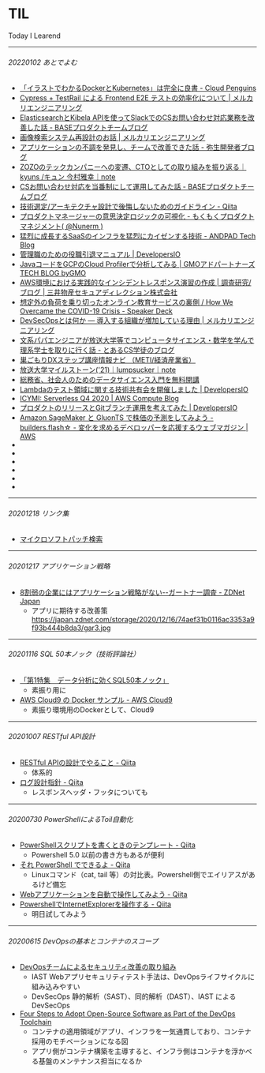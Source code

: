 # TIL
Today I Learend

----
###### 20220102 あとでよむ

- [「イラストでわかるDockerとKubernetes」は完全に良書 - Cloud Penguins](https://jaco.udcp.info/entry/2020/12/08/215058)
- [Cypress + TestRail による Frontend E2E テストの効率化について | メルカリエンジニアリング](https://engineering.mercari.com/blog/entry/20201207-cypress-testrail-frontend-e2e-automation/)
- [ElasticsearchとKibela APIを使ってSlackでのCSお問い合わせ対応業務を改善した話 - BASEプロダクトチームブログ](https://devblog.thebase.in/entry/2020/12/11/113000)
- [画像検索システム再設計のお話 | メルカリエンジニアリング](https://engineering.mercari.com/blog/entry/20201204-imagesearch/)
- [アプリケーションの不調を発見し、チームで改善できた話 - 弥生開発者ブログ](https://tech-blog.yayoi-kk.co.jp/entry/2020/12/08/110809)
- [ZOZOのテックカンパニーへの変遷、CTOとしての取り組みを振り返る｜kyuns /キュン 今村雅幸｜note](https://note.com/kyuns/n/n00d467243857)
- [CSお問い合わせ対応を当番制にして運用してみた話 - BASEプロダクトチームブログ](https://devblog.thebase.in/entry/2020/12/10/113000)
- [技術選定/アーキテクチャ設計で後悔しないためのガイドライン - Qiita](https://qiita.com/hirokidaichi/items/a746062917595619720b)
- [プロダクトマネージャーの意思決定ロジックの可視化 - もくもくプロダクトマネジメント( @Nunerm )](https://productmanager55.hatenablog.com/entry/2020/12/10/093228)
- [猛烈に成長するSaaSのインフラを猛烈にカイゼンする技術 - ANDPAD Tech Blog](https://tech.andpad.co.jp/entry/2020/12/14/170000)
- [管理職のための役職引退マニュアル | DevelopersIO](https://dev.classmethod.jp/articles/howto-quit-the-general-manager/)
- [JavaコードをGCPのCloud Profilerで分析してみる | GMOアドパートナーズ TECH BLOG byGMO](https://techblog.gmo-ap.jp/2020/12/17/cloud-profiler/)
- [AWS環境における実践的なインシデントレスポンス演習の作成 | 調査研究/ブログ | 三井物産セキュアディレクション株式会社](https://www.mbsd.jp/research/20201217.html)
- [想定外の負荷を乗り切ったオンライン教育サービスの裏側 / How We Overcame the COVID-19 Crisis - Speaker Deck](https://speakerdeck.com/chaspy/how-we-overcame-the-covid-19-crisis)
- [DevSecOpsとは何か — 導入する組織が増加している理由 | メルカリエンジニアリング](https://engineering.mercari.com/blog/entry/20201214-bea4717e9a/)
- [文系パパエンジニアが放送大学等でコンピュータサイエンス・数学を学んで理系学士を取りに行く話 - とあるCS学徒のブログ](https://wbspry.hatenablog.com/entry/2021/02/24/111912)
- [巣ごもりDXステップ講座情報ナビ （METI/経済産業省）](https://www.meti.go.jp/policy/it_policy/jinzai/sugomori/)
- [放送大学マイルストーン('21)｜lumpsucker｜note](https://note.com/lumpsucker/n/n2a9ee74956dc)
- [総務省、社会人のためのデータサイエンス入門を無料開講](https://ledge.ai/soumu0105/)
- [Lambdaのテスト領域に関する技術共有会を開催しました | DevelopersIO](https://dev.classmethod.jp/articles/lambda-test-technology-sharing-meeting/)
- [ICYMI: Serverless Q4 2020 | AWS Compute Blog](https://aws.amazon.com/jp/blogs/compute/icymi-serverless-q4-2020/)
- [プロダクトのリリースとGitブランチ運用を考えてみた | DevelopersIO](https://dev.classmethod.jp/articles/product-git-branch-rule/)
- [Amazon SageMaker と GluonTS で株価の予測をしてみよう - builders.flash☆ - 変化を求めるデベロッパーを応援するウェブマガジン | AWS](https://aws.amazon.com/jp/builders-flash/202102/ml-stock-price-forecast/?awsf.filter-name=*all)
- []()
- []()
- []()
- []()
- []()
- []()

----
###### 20201218 リンク集

- [マイクロソフトパッチ検索](http://www.catalog.update.microsoft.com/Search.aspx)
----
###### 20201217 アプリケーション戦略
- [8割弱の企業にはアプリケーション戦略がない--ガートナー調査 - ZDNet Japan](https://japan.zdnet.com/article/35163916/)
  - アプリに期待する改善策　https://japan.zdnet.com/storage/2020/12/16/74aef31b0116ac3353a9f93b444b8da3/gar3.jpg
----
###### 20201116 SQL 50本ノック（技術評論社）
- [「第1特集　データ分析に効くSQL50本ノック」](https://gihyo.jp/magazine/SD/archive/2017/201711/support)
  - 素振り用に
- [AWS Cloud9 の Docker サンプル - AWS Cloud9](https://docs.aws.amazon.com/ja_jp/cloud9/latest/user-guide/sample-docker.html)
  - 素振り環境用のDockerとして、Cloud9 
----
###### 20201007 RESTful API設計
- [RESTful APIの設計でやること - Qiita](https://qiita.com/NagaokaKenichi/items/89c09354f08fc8d7387f)
  - 体系的
- [ログ設計指針 - Qiita](https://qiita.com/nanasess/items/350e59b29cceb2f122b3)
  - レスポンスヘッダ・フッタについても
----
###### 20200730 PowerShellによるToil自動化
- [PowerShellスクリプトを書くときのテンプレート - Qiita](https://qiita.com/kurukurupapa@github/items/2d3ff1a692dc831bd133)
  - Powershell 5.0 以前の書き方もあるが便利
- [それ PowerShell でできるよ - Qiita](https://qiita.com/cd01/items/da9a36582372e7d0a7f6)
  - Linuxコマンド（cat, tail 等）の対比表。Powershell側でエイリアスがあるけど備忘
- [Webアプリケーションを自動で操作してみよう - Qiita](https://qiita.com/mima_ita/items/4149a4cdb9a33084258b)
- [PowershellでInternetExplorerを操作する - Qiita](https://qiita.com/flasksrw/items/a1ff5fbbc3b660e01d96)
  - 明日試してみよう
----
###### 20200615 DevOpsの基本とコンテナのスコープ
- [DevOpsチームによるセキュリティ改善の取り組み](https://www.infoq.com/jp/news/2020/04/devops-security/)
  - IAST Webアプリセキュリティテスト手法は、DevOpsライフサイクルに組み込みやすい
  - DevSecOps 静的解析（SAST）、同的解析（DAST）、IAST によるDevSecOps
- [Four Steps to Adopt Open-Source Software as Part of the DevOps Toolchain](https://blogs.gartner.com/manjunath-bhat/2019/02/08/four-steps-to-adopt-open-source-software-as-part-of-the-devops-toolchain/)
  - コンテナの適用領域がアプリ、インフラを一気通貫しており、コンテナ採用のモチベーションになる図
  - アプリ側がコンテナ構築を主導すると、インフラ側はコンテナを浮かべる基盤のメンテナンス担当になるか


